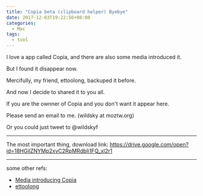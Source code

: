 ```yaml
---
title: "Copia beta (clipboard helper) Byebye"
date: 2017-12-03T19:22:56+08:00
categories:
  - Mac
tags:
  - tool
---
```


I love a app called Copia, and there are also some media introduced it.

But I found it disappear now.

Mercifully, my friend, ettoolong, backuped it before.

And now I decide to shared it to you all.

If you are the ownner of Copia and you don't want it appear here.

Please send an email to me. (wildsky at moztw.org)

Or you could just tweet to @wildskyf

---

The most important thing, download link:
<https://drive.google.com/open?id=18HGilZNYMp2xvC2RpMRdbIi1FQ_xl2r1>

---

some other refs:

* [Media introducing Copia](https://seo-michael.co.uk/copia-clipboard-manager-for-mac/)
* [ettoolong](https://mozillians.org/en-US/u/ettoolong/)
